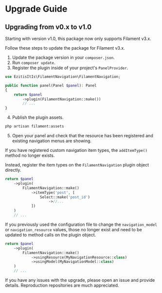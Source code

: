 # Upgrade Guide

## Upgrading from v0.x to v1.0

Starting with version v1.0, this package now only supports Filament v3.x.

Follow these steps to update the package for Filament v3.x.

1. Update the package version in your `composer.json`.
2. Run `composer update`.
3. Register the plugin inside of your project's `PanelProvider`.

```php
use EzitisItIs\FilamentNavigation\FilamentNavigation;

public function panel(Panel $panel): Panel
{
    return $panel
        ->plugin(FilamentNavigation::make())
        // ...
}
```

4. Publish the plugin assets.

```sh
php artisan filament:assets
```

5. Open your panel and check that the resource has been registered and existing navigation menus are showing.

If you have registered custom navigation item types, the `addItemType()` method no longer exists.

Instead, register the item types on the `FilamentNavigation` plugin object directly.

```php
return $panel
    ->plugin(
        FilamentNavigation::make()
            ->itemType('post', [
                Select::make('post_id')
                    ->//...
            ])
    )
    // ...
```

If you previously used the configuration file to change the `navigation_model` or `navigation_resource` values, those no longer exist and need to be updated to method calls on the plugin object.

```php
return $panel
    ->plugin(
        FilamentNavigation::make()
            ->usingResource(MyNavigationResource::class)
            ->usingModel(MyNavigationModel::class)
    )
    // ...
```

If you have any issues with the upgrade, please open an issue and provide details. Reproduction repositories are much appreciated.
